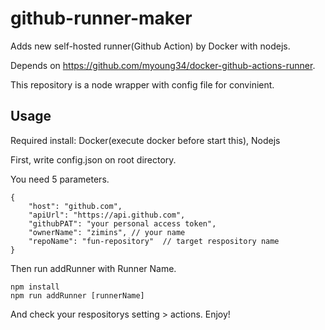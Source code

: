 # github-runner-maker

Adds new self-hosted runner(Github Action) by Docker with nodejs.

Depends on https://github.com/myoung34/docker-github-actions-runner.

This repository is a node wrapper with config file for convinient.

## Usage 
Required install: Docker(execute docker before start this), Nodejs 


First, write config.json on root directory.

You need 5 parameters. 


```
{
    "host": "github.com",
    "apiUrl": "https://api.github.com",
    "githubPAT": "your personal access token",
    "ownerName": "zimins", // your name 
    "repoName": "fun-repository"  // target respository name
}
```

Then run addRunner with Runner Name. 

```
npm install 
npm run addRunner [runnerName]
```

And check your respositorys setting > actions. Enjoy!
